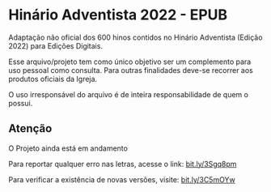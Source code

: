# Hinário Adventista 2022 - EPUB

Adaptação não oficial dos 600 hinos contidos no Hinário Adventista (Edição 2022) para Edições Digitais.

Esse arquivo/projeto tem como único objetivo ser um complemento para uso pessoal como consulta.
Para outras finalidades deve-se recorrer aos produtos oficiais da Igreja.

O uso irresponsável do arquivo é de inteira responsabilidade de quem o possui.


## Atenção
O Projeto ainda está em andamento

Para reportar qualquer erro nas letras, acesse o link: [bit.ly/3Sgq8pm](https://bit.ly/3Sgq8pm)

Para verificar a existência de novas versões, visite: [bit.ly/3C5mOYw](https://bit.ly/3C5mOYw)
